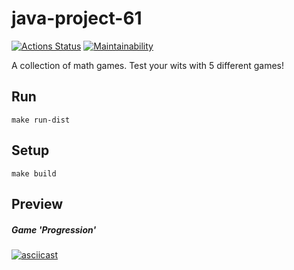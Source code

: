 # java-project-61

[![Actions Status](https://github.com/niyatanya/java-project-61/actions/workflows/hexlet-check.yml/badge.svg)](https://github.com/niyatanya/java-project-61/actions) [![Maintainability](https://api.codeclimate.com/v1/badges/8592442660ce5effe775/maintainability)](https://codeclimate.com/github/niyatanya/java-project-61/maintainability)

A collection of math games. Test your wits with 5 different games!

## Run
```
make run-dist
```

## Setup
```
make build
```

## Preview

##### Game 'Progression'
[![asciicast](https://asciinema.org/a/629545.svg)](https://asciinema.org/a/629545)
